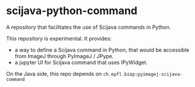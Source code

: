 # scijava-python-command

A repository that facilitates the use of Scijava commands in Python.

This repository is experimental. It provides:

* a way to define a Scijava command in Python, that would be accessible from ImageJ through PyImageJ / JPype.
* a jupyter UI for Scijava command that uses IPyWidget.

On the Java side, this repo depends on `ch.epfl.biop:pyimagej-scijava-command`
